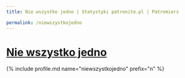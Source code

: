 ```yaml
---
title: Nie wszystko jedno | Statystyki patronite.pl | Patromierz

permalink: /niewszystkojedno
---
```


# [Nie wszystko jedno](https://patronite.pl/niewszystkojedno)

{% include profile.md name="niewszystkojedno" prefix="n" %}
